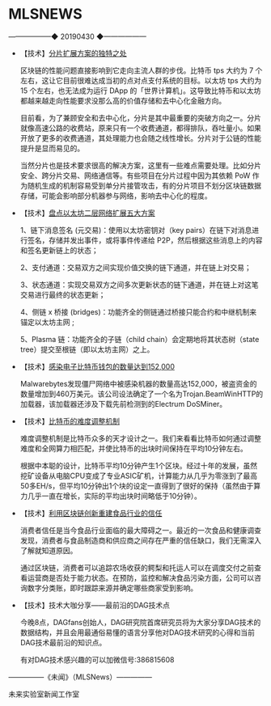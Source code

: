 # ​MLSNEWS
——————◆
20190430
◆——————

* 【技术】[分片扩展方案的独特之处](https://mp.weixin.qq.com/s?__biz=MzAwOTk1NjM0NQ==&mid=2247487043&idx=1&sn=fc2d14e7d4adcf82fae7cacfe529a71e&chksm=9b56f0d5ac2179c375b0e6a862ab6458c24042fdc09bc3bcd963c25e0362cd0d35a44ba63aa9&scene=0&xtrack=1)

  区块链的性能问题直接影响到它走向主流人群的步伐。比特币 tps 大约为 7 个左右，这让它目前很难达成当初的点对点支付系统的目标。以太坊 tps 大约为 15 个左右，也无法成为运行 DApp 的「世界计算机」。这导致比特币和以太坊都越来越走向性能要求没那么高的价值存储和去中心化金融方向。
 
  目前看，为了兼顾安全和去中心化，分片是其中最重要的突破方向之一。分片就像高速公路的收费站，原来只有一个收费通道，都得排队，吞吐量小。如果开放了更多的收费通道，其处理能力也会随之线性增长。分片对于公链的性能提升是显而易见的。
 
  当然分片也是技术要求很高的解决方案，这里有一些难点需要处理。比如分片安全、跨分片交易、网络通信等。有些项目在分片过程中因为其依赖 PoW 作为随机生成的机制容易受到单分片接管攻击，有的分片项目不划分区块链数据存储，可能会影响部分机器参与网络，影响去中心化的程度。
 
* 【技术】[盘点以太坊二层网络扩展五大方案](https://kauri.io/article/7ccaaa2fe7f344d5bf53807cb5c01530/v4/top-5-ways-to-scale-your-ethereum-blockchain-application-(dapp))

  1、链下消息签名 (元交易)：使用以太坊密钥对（key pairs）在链下对消息进行签名，存储并发出事件，或将事件传递给 P2P，然后根据这些消息上的内容和签名更新链上的状态；
  
  2、支付通道：交易双方之间实现价值交换的链下通道，并在链上对交易；

  3、状态通道：实现交易双方之间多次更新状态的链下通道，并在链上对这笔交易进行最终的状态更新；

  4、侧链 x 桥接 (bridges)：功能齐全的侧链通过桥接只能合约和中继机制来锚定以太坊主网 ;

  5、Plasma 链：功能齐全的子链（child chain）会定期地将其状态树（state tree）提交至根链（即以太坊主网）之上。
  
* 【技术】[感染电子比特币钱包的数量达到152,000](https://cointelegraph.com/news/number-of-infected-electrum-bitcoin-wallets-reaches-152-000)

  Malwarebytes发现僵尸网络中被感染机器的数量高达152,000，被盗资金的数量增加到460万美元。该公司设法确定了一个名为Trojan.BeamWinHTTP的加载器，该加载器还涉及下载先前检测到的Electrum DoSMiner。
  
* 【技术】[比特币的难度调整机制](https://mp.weixin.qq.com/s?__biz=MzUzNTg4MTE2MQ==&mid=2247483759&idx=1&sn=9a23ec39d979e009d1a2d4c04a5768f0&chksm=fafff5c9cd887cdfe55a97215ef82471e737636e832b2773ce8d6941f6449debee45346777e5&scene=0&xtrack=1)

  难度调整机制是比特币众多的天才设计之一。我们来看看比特币如何通过调整难度和全网算力相匹配，并使比特币的出块时间保持在平均10分钟左右。

  根据中本聪的设计，比特币平均10分钟产生1个区块。经过十年的发展，虽然挖矿设备从电脑CPU变成了专业ASIC矿机，计算能力从几乎为零涨到了最高50多EH/s，但平均10分钟出1个块的设定一直得到了很好的保持（虽然由于算力几乎一直在增长，实际的平均出块时间略低于10分钟）。
  
* 【技术】[利用区块链创新重建食品行业的信任](https://hackernoon.com/using-blockchain-innovation-to-rebuild-trust-in-the-food-industry-b0d752aca45)

  消费者信任是当今食品行业面临的最大障碍之一。最近的一次食品和健康调查发现，消费者与食品制造商和供应商之间存在严重的信任缺口，我们无需深入了解就知道原因。

  通过区块链，消费者可以追踪农场收获的鳄梨和托运人可以在调度交付之前查看运营商是否处于能力状态。在预防，监控和解决食品污染方面，公司可以咨询数字分类账，即时跟踪来源并确定哪些商家受到影响。
  
* 【技术】技术大咖分享——最前沿的DAG技术点

  今晚8点，DAGfans创始人，DAG研究院首席研究员将为大家分享DAG技术的数据结构，并且会用最通俗易懂的语言分享他对DAG技术研究的心得和当前DAG技术最前沿的知识点。

  有对DAG技术感兴趣的可以加微信号:386815608  
  

—————《未闻》（MLSNews）—————
 
 未来实验室新闻工作室

